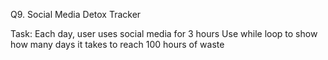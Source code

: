  Q9. Social Media Detox Tracker

Task:
Each day, user uses social media for 3 hours
Use while loop to show how many days it takes to reach 100 hours of waste